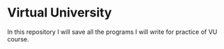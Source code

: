# Virtual University

In this repository I will save all the programs I will write for practice of VU course.
